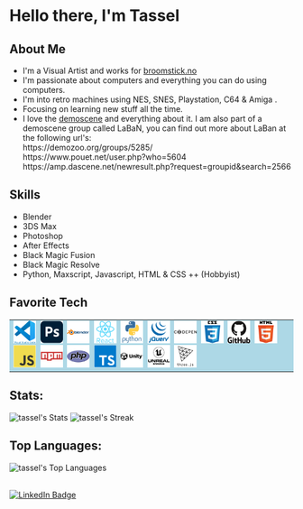 <div id="header" align="left">
  <h1>Hello there, I'm Tassel</h1>
</div>

<div id="bio">
  <h2>About Me</h2>
  <ul>
    <li>I'm a Visual Artist and works for <a href="https://www.broomstick.no/" target="_blank">broomstick.no</a></li>
    <li>I'm passionate about computers and everything you can do using computers.</li>
    <li>I'm into retro machines using NES, SNES, Playstation, C64 & Amiga .</li>
    <li>Focusing on learning new stuff all the time.</li>
    <li>I love the <a href="https://en.wikipedia.org/wiki/Demoscene" target="_blank">demoscene</a> and everything about it. I am also part of a demoscene group called LaBaN, you can find out more about LaBan at the following url's:</li>
    https://demozoo.org/groups/5285/<br>
    https://www.pouet.net/user.php?who=5604<br>
    https://amp.dascene.net/newresult.php?request=groupid&search=2566<br>    
  </ul>
</div>

<div id="skills">
  <h2>Skills</h2>
  <ul>
    <li>Blender</li>
    <li>3DS Max</li>
    <li>Photoshop</li>
    <li>After Effects</li>
    <li>Black Magic Fusion</li>
    <li>Black Magic Resolve</li>
    <li>Python, Maxscript, Javascript, HTML & CSS ++ (Hobbyist)</li>
  </ul>
</div>

## Favorite Tech
<table bgcolor="lightblue"><td>
   <img src="https://github.com/devicons/devicon/blob/master/icons/vscode/vscode-original-wordmark.svg" title="VSCode" alt="VSCoder" width="40" height="40"/>&nbsp;
  <img src="https://github.com/devicons/devicon/blob/master/icons/photoshop/photoshop-plain.svg" title="Photoshop" alt="Ps" width="40" height="40"/>&nbsp;
  <img src="https://github.com/devicons/devicon/blob/master/icons/blender/blender-original-wordmark.svg" title="Blender" alt="Blender" width="40" height="40"/>&nbsp;
  <img src="https://github.com/devicons/devicon/blob/master/icons/react/react-original-wordmark.svg" title="React" alt="React" width="40" height="40"/>&nbsp;
  <img src="https://github.com/devicons/devicon/blob/master/icons/python/python-original-wordmark.svg" title="Python" alt="Py" width="40" height="40"/>&nbsp;
  <img src="https://github.com/devicons/devicon/blob/master/icons/jquery/jquery-plain-wordmark.svg" title="JQuery" alt="JQuery" width="40" height="40"/>&nbsp;
  <img src="https://github.com/devicons/devicon/blob/master/icons/codepen/codepen-original-wordmark.svg" title="Codepen" alt="Codepen" width="40" height="40"/>&nbsp;
  <img src="https://github.com/devicons/devicon/blob/master/icons/css3/css3-original-wordmark.svg" title="CSS3" alt="CSS3" width="40" height="40"/>&nbsp;
  <img src="https://github.com/devicons/devicon/blob/master/icons/github/github-original-wordmark.svg" title="Github" alt="Github" width="40" height="40"/>&nbsp;
  <img src="https://github.com/devicons/devicon/blob/master/icons/html5/html5-original-wordmark.svg" title="html5" alt="html5" width="40" height="40"/>&nbsp;
  <img src="https://github.com/devicons/devicon/blob/master/icons/javascript/javascript-original.svg" title="Javascript" alt="Js" width="40" height="40"/>&nbsp;
  <img src="https://github.com/devicons/devicon/blob/master/icons/npm/npm-original-wordmark.svg" title="NPM" alt="NPM" width="40" height="40"/>&nbsp;
  <img src="https://github.com/devicons/devicon/blob/master/icons/php/php-original.svg" title="PHP" alt="PHP" width="40" height="40"/>&nbsp;
  <img src="https://github.com/devicons/devicon/blob/master/icons/typescript/typescript-original.svg" title="Typescript" alt="Typescript" width="40" height="40"/>&nbsp;
  <img src="https://github.com/devicons/devicon/blob/master/icons/unity/unity-original-wordmark.svg" title="Unity" alt="Unity" width="40" height="40"/>&nbsp;
  <img src="https://github.com/devicons/devicon/blob/master/icons/unrealengine/unrealengine-original-wordmark.svg" title="Unreal" alt="Unreal" width="40" height="40"/>&nbsp;
  <img src="https://github.com/devicons/devicon/blob/master/icons/threejs/threejs-original-wordmark.svg" title="ThreeJS" alt="ThreeJS" width="40" height="40"/>&nbsp;
</td></table>


<h2>Stats:</h2>

![tassel's Stats](https://github-readme-stats.vercel.app/api?username=tassel&theme=nord&show_icons=true&hide_border=true&count_private=true)
![tassel's Streak](https://github-readme-streak-stats.herokuapp.com/?user=tassel&theme=nord&hide_border=true)

<h2>Top Languages:</h2>

![tassel's Top Languages](https://github-readme-stats.vercel.app/api/top-langs/?username=tassel&theme=nord&show_icons=true&hide_border=true&layout=compact)

<br>

<div id="badges">
  <a href="https://www.linkedin.com/in/raymondingebretsen"/>
    <img src="https://img.shields.io/badge/LinkedIn-blue?style=for-the-badge&logo=linkedin&logoColor=white" alt="LinkedIn Badge"/>
  </a>
</div>
